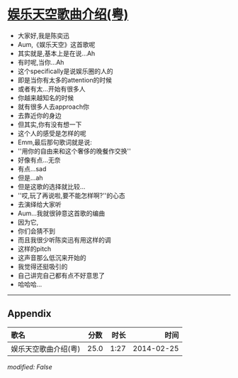 # [娱乐天空歌曲介绍(粤)](https://music.163.com/song?id=28282176)

* 大家好,我是陈奕迅
* Aum,《娱乐天空》这首歌呢
* 其实就是,基本上是在说...Ah
* 有时呢,当你...Ah
* 这个specifically是说娱乐圈的人的
* 即是当你有太多的attention的时候
* 或者有太...开始有很多人
* 你越来越知名的时候
* 就有很多人去approach你
* 去靠近你的身边
* 但其实,你有没有想一下
* 这个人的感受是怎样的呢
* Emm,最后那句歌词就是说:
* ''用你的自由来和这个奢侈的晚餐作交换''
* 好像有点...无奈
* 有点...sad
* 但是...ah
* 但是这歌的选择就比较...
* ''哎,玩了再说啦,要不能怎样啊?''的心态
* 去演绎给大家听
* Aum...我就很钟意这首歌的编曲
* 因为它,
* 你们会猜不到
* 而且我很少听陈奕迅有用这样的调
* 这样的pitch
* 这声音那么低沉来开始的
* 我觉得还挺吸引的
* 自己讲完自己都有点不好意思了
* 哈哈哈...


---

## Appendix

|歌名|分数|时长|时间|
|:---|:---:|---:|---:|
|娱乐天空歌曲介绍(粤)|25.0|1:27|2014-02-25

*modified: False*